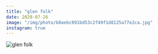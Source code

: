 ```yaml
---
title: "glen folk"
date: 2020-07-26
image: "/img/photo/b0aebc091bd53c2f49f1d8125a77e2ca.jpg"
instagram: true
---
```


![glen folk](/img/photo/b0aebc091bd53c2f49f1d8125a77e2ca.jpg)
